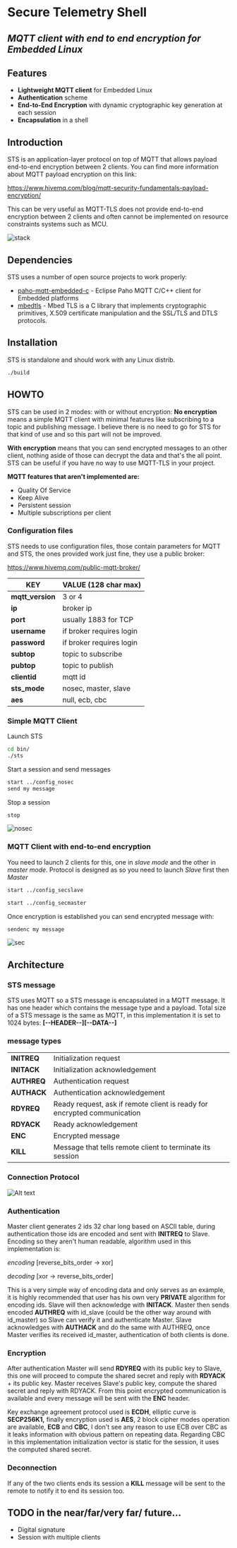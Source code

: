 # **Secure Telemetry Shell**
## *MQTT client with end to end encryption for Embedded Linux*

## **Features**

- **Lightweight MQTT client** for Embedded Linux
- **Authentication** scheme
- **End-to-End Encryption** with dynamic cryptographic key generation at each 
    session
- **Encapsulation** in a shell

## **Introduction**

STS is an application-layer protocol on top of MQTT that allows payload 
end-to-end encryption between 2 clients. You can find more information about 
MQTT payload encryption on this link:

https://www.hivemq.com/blog/mqtt-security-fundamentals-payload-encryption/

This can be very useful as MQTT-TLS does not provide end-to-end encryption 
between 2 clients and often cannot be implemented on resource constraints 
systems such as MCU.


![](doc/img/archi.png?raw=true "stack")

## **Dependencies**

STS uses a number of open source projects to work properly:

- [paho-mqtt-embedded-c](https://github.com/eclipse/paho.mqtt.embedded-c) - 
    Eclipse Paho MQTT C/C++ client for Embedded platforms
- [mbedtls](https://github.com/ARMmbed/mbedtls) - Mbed TLS is a C library that 
    implements cryptographic primitives, X.509 certificate manipulation and the 
    SSL/TLS and DTLS protocols.

## **Installation**

STS is standalone and should work with any Linux distrib.

```sh
./build
```

## **HOWTO**
STS can be used in 2 modes: with or without encryption: 
**No encryption** means a simple MQTT client with minimal features like 
subscribing to a topic and publishing message. I believe there is no need to go 
for STS for that kind of use and so this part will not be improved.

**With encryption** means that you can send encrypted messages to an other 
client, nothing aside of those can decrypt the data and that's the all point. 
STS can be useful if you have no way to use MQTT-TLS in your project.

**MQTT features that aren't implemented are:**
- Quality Of Service
- Keep Alive
- Persistent session
- Multiple subscriptions per client

### Configuration files
STS needs to use configuration files, those contain parameters for MQTT and STS, 
the ones provided work just fine, they use a public broker: 

https://www.hivemq.com/public-mqtt-broker/

| KEY  | VALUE (128 char max)| 
| ------------- | ------------- |
| **mqtt_version** | 3 or 4  |
| **ip**  | broker ip  |
| **port**  | usually 1883 for TCP  |
| **username**  | if broker requires login  |
| **password**  | if broker requires login  |
| **subtop**  | topic to subscribe  |
| **pubtop**  | topic to publish  |
| **clientid**  | mqtt id  |
| **sts_mode**  | nosec, master, slave  |
| **aes**  | null, ecb, cbc  |

### Simple MQTT Client
Launch STS
```sh
cd bin/
./sts
```
Start a session and send messages
```sh
start ../config_nosec
send my message
```
Stop a session
```sh
stop
```
![](doc/img/nosec.png?raw=true "nosec")
### MQTT Client with end-to-end encryption
You need to launch 2 clients for this, one in *slave mode* and the other in 
*master mode*. Protocol is designed as so you need to launch *Slave* first then 
*Master*
```sh
start ../config_secslave
```
```sh
start ../config_secmaster
```
Once encryption is established you can send encrypted message with:
```sh
sendenc my message
```
![](doc/img/sec.png?raw=true "sec")

## **Architecture**
### STS message
STS uses MQTT so a STS message is encapsulated in a MQTT message. It has one 
header which contains the message type and a payload. Total size of a STS 
message is the same as MQTT, in this implementation it is set to 1024 bytes:
**[--HEADER--][--DATA--]**

### message types
|   | | 
| ------------- | ------------- |
| **INITREQ** | Initialization request |
| **INITACK**  | Initialization acknowledgement |
| **AUTHREQ**  | Authentication request |
| **AUTHACK**  | Authentication acknowledgement  |
| **RDYREQ**  | Ready request, ask if remote client is ready for encrypted communication |
| **RDYACK**  | Ready acknowledgement  |
| **ENC**  | Encrypted message  |
| **KILL**  | Message that tells remote client to terminate its session  |

### Connection Protocol
![Alt text](doc/img/connection_protocol.png?raw=true "conn")

### Authentication
Master client generates 2 ids 32 char long based on ASCII table, during 
authentication those ids are encoded and sent with **INITREQ** to Slave. 
Encoding so they aren't human readable, algorithm used in this implementation 
is:

*encoding* [reverse_bits_order -> xor]

*decoding* [xor -> reverse_bits_order]

This is a very simple way of encoding data and only serves as an example, it is 
highly recommended that user has his own very **PRIVATE** algorithm for encoding 
ids. Slave will then acknowledge with **INITACK**. Master then sends encoded 
**AUTHREQ** with id_slave (could be the other way around with id_master) so 
Slave can verify it and authenticate Master. Slave acknowledges with **AUTHACK** 
and do the same with AUTHREQ, once Master verifies its received id_master, 
authentication of both clients is done.

### Encryption
After authentication Master will send **RDYREQ** with its public key to Slave,
this one will proceed to compute the shared secret and reply with **RDYACK** + 
its public key. Master receives Slave's public key, compute the shared secret 
and reply with RDYACK. From this point encrypted communication is available and
every message will be sent with the **ENC** header.

Key exchange agreement protocol used is **ECDH**, elliptic curve is 
**SECP256K1,** finally encryption used is **AES**, 2 block cipher modes 
operation are available, **ECB** and **CBC**, I don't see any reason to use ECB 
over CBC as it leaks information with obvious pattern on repeating data. 
Regarding CBC in this implementation initialization vector is static for the 
session, it uses the computed shared secret.

### Deconnection
If any of the two clients ends its session a **KILL** message will be sent to 
the remote to notify it to end its session too.

## TODO in the near/far/very far/ future...
- Digital signature
- Session with multiple clients
